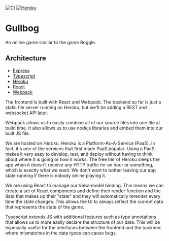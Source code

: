 ![CI](https://github.com/nturley/gullbog/workflows/CI/badge.svg)
[![Heroku](https://heroku-badge.herokuapp.com/?app=gullbog)](http://gullbog.herokuapp.com)

# Gullbog

An online game similar to the game Boggle.

## Architecture

- [Express](https://expressjs.com/)
- [Typescript](https://www.typescriptlang.org/)
- [Heroku](https://www.heroku.com/)
- [React](https://reactjs.org/)
- [Webpack](https://webpack.js.org/)

The frontend is built with React and Webpack. The backend so far is just a static file server running on Heroku, but we'll be adding a REST and websocket API later.

Webpack allows us to easily combine all of our source files into one file at build time. It also allows us to use nodejs libraries and embed them into our built JS file.

We are hosted on Heroku. Heroku is a Platform-As-A-Service (PaaS). In fact, it's one of the services that first made PaaS popular. Using a PaaS makes it very easy to develop, test, and deploy without having to think about where it is going or how it works. The free tier of Heroku sleeps the app when it doesn't receive any HTTP traffic for an hour or something, which is exactly what we want. We don't want to bother leaving our app state running if there is nobody online playing it.

We are using React to manage our View-model binding. This means we can create a set of React components and define their render function and the data that makes up their "state" and they will automatically rerender every time the state changes. This allows the UI to always reflect the current data that represents the state of the game.

Typescript extends JS with additional features such as type annotations that allows us to more easily declare the structure of our data. This will be especially useful for the interfaces between the frontend and the backend where mismatches in the data types can cause bugs.
